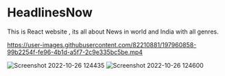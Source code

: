# HeadlinesNow
This is React website , its all about News in world and India with all genres.


https://user-images.githubusercontent.com/82210881/197960858-99b2254f-fe96-4b1d-a5f7-2c9e335bc5be.mp4




![Screenshot 2022-10-26 124435](https://user-images.githubusercontent.com/82210881/197961409-f2a2b978-ca4d-4c5e-8610-97eccf2e2295.png)
![Screenshot 2022-10-26 124600](https://user-images.githubusercontent.com/82210881/197961462-2f109875-20c4-4d70-9451-9c6151a8a488.png)

